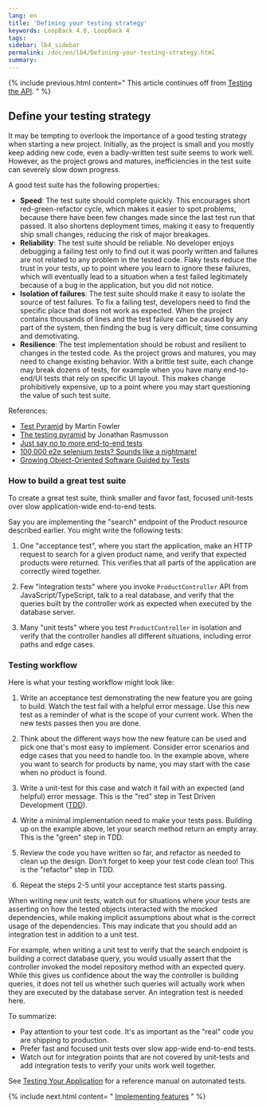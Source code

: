 ```yaml
---
lang: en
title: 'Defining your testing strategy'
keywords: LoopBack 4.0, LoopBack 4
tags:
sidebar: lb4_sidebar
permalink: /doc/en/lb4/Defining-your-testing-strategy.html
summary:
---
```


{% include previous.html content="
This article continues off from [Testing the API](./Testing-the-API.md).
" %}

## Define your testing strategy

It may be tempting to overlook the importance of a good testing strategy when starting a new project. Initially, as the project is small and you mostly keep adding new code, even a  badly-written test suite seems to work well. However, as the project grows and matures, inefficiencies in the test suite can severely slow down progress.

A good test suite has the following properties:

 - **Speed**: The test suite should complete quickly. This encourages short red-green-refactor cycle, which makes it easier to spot problems, because there have been few changes made since the last test run that passed. It also shortens deployment times, making it easy to frequently ship small changes, reducing the risk of major breakages.
 - **Reliability**: The test suite should be reliable. No developer enjoys debugging a failing test only to find out it was poorly written and failures are not related to any problem in the tested code. Flaky tests reduce the trust in your tests, up to point where you learn to ignore these failures, which will eventually lead to a situation when a test failed legitimately because of a bug in the application, but you did not notice.
 - **Isolation of failures**: The test suite should make it easy to isolate the source of test failures. To fix a failing test, developers need to find the specific place that does not work as expected. When the project contains thousands of lines and the test failure can be caused by any part of the system, then finding the bug is very difficult, time consuming and demotivating.
 - **Resilience**: The test implementation should be robust and resilient to changes in the tested code. As the project grows and matures, you may need to change existing behavior. With a brittle test suite, each change may break dozens of tests, for example when you have many end-to-end/UI tests that rely on specific UI layout. This makes change prohibitively expensive, up to a point where you may start questioning the value of such test suite.

References:

- [Test Pyramid](https://martinfowler.com/bliki/TestPyramid.html) by Martin Fowler
- [The testing pyramid](http://www.agilenutshell.com/episodes/41-testing-pyramid) by Jonathan Rasmusson
- [Just say no to more end-to-end tests](https://testing.googleblog.com/2015/04/just-say-no-to-more-end-to-end-tests.html)
- [100,000 e2e selenium tests? Sounds like a nightmare!](https://watirmelon.blog/2014/05/14/100000-e2e-selenium-tests-sounds-like-a-nightmare/)
- [Growing Object-Oriented Software Guided by Tests](http://www.growing-object-oriented-software.com/)

### How to build a great test suite

To create a great test suite, think smaller and favor fast, focused unit-tests over slow application-wide end-to-end tests.

Say you are implementing the "search" endpoint of the Product resource described earlier. You might write the following tests:

 1. One "acceptance test", where you start the application, make an HTTP request to search for a given product name, and verify that expected products were returned. This verifies that all parts of the application are correctly wired together.

 2. Few "integration tests" where you invoke `ProductController` API from JavaScript/TypeScript, talk to a real database, and verify that the queries built by the controller work as expected when executed by the database server.

 3. Many "unit tests" where you test `ProductController` in isolation and verify that the controller handles all different situations, including error paths and edge cases.

### Testing workflow

Here is what your testing workflow might look like:

 1. Write an acceptance test demonstrating the new feature you are going to build. Watch the test fail with a helpful error message. Use this new test as a reminder of what is the scope of your current work. When the new tests passes then you are done.

 2. Think about the different ways how the new feature can be used and pick one that's most easy to implement. Consider error scenarios and edge cases that you need to handle too. In the example above, where you want to search for products by name, you may start with the case when no product is found.

 3. Write a unit-test for this case and watch it fail with an expected (and helpful) error message. This is the "red" step in Test Driven Development ([TDD](https://en.wikipedia.org/wiki/Test-driven_development)).

 4. Write a minimal implementation need to make your tests pass. Building up on the example above, let your search method return an empty array.  This is the "green" step in TDD.

 5. Review the code you have written so far, and refactor as needed to clean up the design. Don't forget to keep your test code clean too! This is the "refactor" step in TDD.

 6. Repeat the steps 2-5 until your acceptance test starts passing.

When writing new unit tests, watch out for situations where your tests are asserting on how the tested objects interacted with the mocked dependencies, while making implicit assumptions about what is the correct usage of the dependencies. This may indicate that you should add an integration test in addition to a unit test.

For example, when writing a unit test to verify that the search endpoint is building a correct database query, you would usually assert that the controller invoked the model repository method with an expected query. While this gives us confidence about the way the controller is building queries, it does not tell us whether such queries will actually work when they are executed by the database server. An integration test is needed here.

To summarize:

- Pay attention to your test code. It's as important as the "real" code you are shipping to production.
- Prefer fast and focused unit tests over slow app-wide end-to-end tests.
- Watch out for integration points that are not covered by unit-tests and add integration tests to verify your units work well together.

See [Testing Your Application](Testing-Your-application.md) for a reference manual on automated tests.

{% include next.html content= "
[Implementing features](./Implementing-features.md)
" %}
